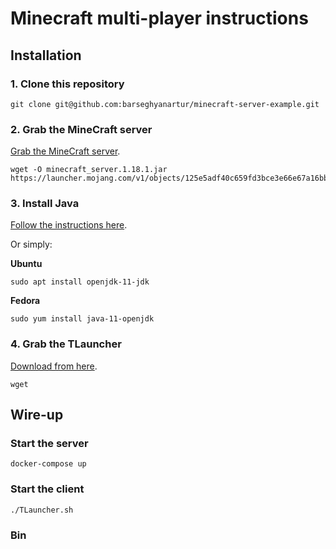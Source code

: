 # Minecraft multi-player instructions

## Installation

### 1. Clone this repository

```shell-script
git clone git@github.com:barseghyanartur/minecraft-server-example.git
```

### 2. Grab the MineCraft server

[Grab the MineCraft server](https://www.minecraft.net/en-us/download/server).

```shell-script
wget -O minecraft_server.1.18.1.jar https://launcher.mojang.com/v1/objects/125e5adf40c659fd3bce3e66e67a16bb49ecc1b9/server.jar
```

### 3. Install Java

[Follow the instructions here](https://tlauncher.org/en/install-java.html#install-java-linux).

Or simply:

**Ubuntu**

```shell-script
sudo apt install openjdk-11-jdk
```

**Fedora**

```shell-script
sudo yum install java-11-openjdk
```

### 4. Grab the TLauncher

[Download from here](https://tlauncher.org/en/install-java.html).

```shell-script
wget 
```

## Wire-up

### Start the server

```shell-script
docker-compose up
```

### Start the client

```shell-script
./TLauncher.sh
```

### Bin

